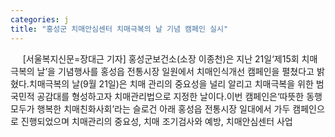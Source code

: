 ```yaml
---
categories: j
title: "홍성군 치매안심센터 치매극복의 날 기념 캠페인 실시"
---
```

&nbsp;&nbsp;&nbsp;&nbsp; [서울복지신문=장대근 기자] 홍성군보건소(소장 이종천)은 지난 21일‘제15회 치매극복의 날’을 기념행사를 홍성읍 전통시장 일원에서 치매인식개선 캠페인을 펼쳤다고 밝혔다.치매극복의 날(9월 21일)은 치매 관리의 중요성을 널리 알리고 치매극복을 위한 범국민적 공감대를 형성하고자 치매관리법으로 지정한 날이다.이번 캠페인은‘따뜻한 동행 모두가 행복한 치매친화사회’라는 슬로건 아래 홍성읍 전통시장 일대에서 가두 캠페인으로 진행되었으며 치매관리의 중요성, 치매 조기검사와 예방, 치매안심센터 사업